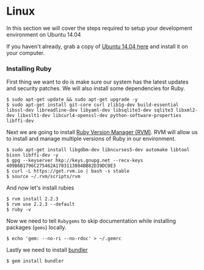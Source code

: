 # Linux

In this section we will cover the steps required to setup your development environment on Ubuntu 14.04

If you haven't already, grab a copy of [Ubuntu 14.04 here](http://www.ubuntu.com/download/desktop) and install it on your computer.

### Installing Ruby

First thing we want to do is make sure our system has the latest updates and security patches. We will also install some dependencies for Ruby.

```shell
$ sudo apt-get update && sudo apt-get upgrade -y
$ sudo apt-get install git-core curl zlib1g-dev build-essential libssl-dev libreadline-dev libyaml-dev libsqlite3-dev sqlite3 libxml2-dev libxslt1-dev libcurl4-openssl-dev python-software-properties libffi-dev
```

Next we are going to install [Ruby Version Manager (RVM)](http://rvm.io/). RVM will allow us to install and manage multiple versions of Ruby in our environment.

```shell
$ sudo apt-get install libgdbm-dev libncurses5-dev automake libtool bison libffi-dev -y
$ gpg --keyserver hkp://keys.gnupg.net --recv-keys 409B6B1796C275462A1703113804BB82D39DC0E3
$ curl -L https://get.rvm.io | bash -s stable
$ source ~/.rvm/scripts/rvm
```

And now let's install rubies

```shell
$ rvm install 2.2.3
$ rvm use 2.2.3 --default
$ ruby -v
```

Now we need to tell `Rubygems` to skip documentation while installing packages (`gems`) locally.

```shell
$ echo 'gem: --no-ri --no-rdoc' > ~/.gemrc
```

Lastly we need to install [bundler](http://bundler.io/)

```shell
$ gem install bundler
```

